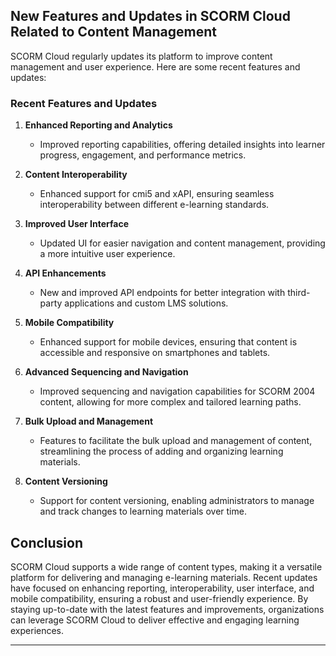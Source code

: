 ## New Features and Updates in SCORM Cloud Related to Content Management

SCORM Cloud regularly updates its platform to improve content management and user experience. Here are some recent features and updates:

### Recent Features and Updates

1. **Enhanced Reporting and Analytics**
   - Improved reporting capabilities, offering detailed insights into learner progress, engagement, and performance metrics.

2. **Content Interoperability**
   - Enhanced support for cmi5 and xAPI, ensuring seamless interoperability between different e-learning standards.

3. **Improved User Interface**
   - Updated UI for easier navigation and content management, providing a more intuitive user experience.

4. **API Enhancements**
   - New and improved API endpoints for better integration with third-party applications and custom LMS solutions.

5. **Mobile Compatibility**
   - Enhanced support for mobile devices, ensuring that content is accessible and responsive on smartphones and tablets.

6. **Advanced Sequencing and Navigation**
   - Improved sequencing and navigation capabilities for SCORM 2004 content, allowing for more complex and tailored learning paths.

7. **Bulk Upload and Management**
   - Features to facilitate the bulk upload and management of content, streamlining the process of adding and organizing learning materials.

8. **Content Versioning**
   - Support for content versioning, enabling administrators to manage and track changes to learning materials over time.

## Conclusion

SCORM Cloud supports a wide range of content types, making it a versatile platform for delivering and managing e-learning materials. Recent updates have focused on enhancing reporting, interoperability, user interface, and mobile compatibility, ensuring a robust and user-friendly experience. By staying up-to-date with the latest features and improvements, organizations can leverage SCORM Cloud to deliver effective and engaging learning experiences.

---
